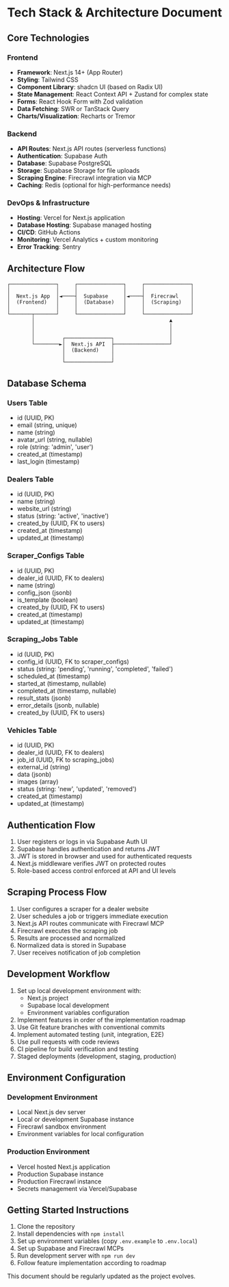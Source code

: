 # Tech Stack & Architecture Document

## Core Technologies

### Frontend
- **Framework**: Next.js 14+ (App Router)
- **Styling**: Tailwind CSS
- **Component Library**: shadcn UI (based on Radix UI)
- **State Management**: React Context API + Zustand for complex state
- **Forms**: React Hook Form with Zod validation
- **Data Fetching**: SWR or TanStack Query
- **Charts/Visualization**: Recharts or Tremor

### Backend
- **API Routes**: Next.js API routes (serverless functions)
- **Authentication**: Supabase Auth
- **Database**: Supabase PostgreSQL
- **Storage**: Supabase Storage for file uploads
- **Scraping Engine**: Firecrawl integration via MCP
- **Caching**: Redis (optional for high-performance needs)

### DevOps & Infrastructure
- **Hosting**: Vercel for Next.js application
- **Database Hosting**: Supabase managed hosting
- **CI/CD**: GitHub Actions
- **Monitoring**: Vercel Analytics + custom monitoring
- **Error Tracking**: Sentry

## Architecture Flow

```
┌───────────────┐     ┌───────────────┐     ┌───────────────┐
│               │     │               │     │               │
│  Next.js App  │◄────┤  Supabase     │◄────┤  Firecrawl    │
│  (Frontend)   │     │  (Database)   │     │  (Scraping)   │
│               │     │               │     │               │
└───────┬───────┘     └───────────────┘     └───────────────┘
        │                                            ▲
        │                                            │
        │                                            │
        │         ┌───────────────┐                  │
        └────────►│  Next.js API  ├──────────────────┘
                  │  (Backend)    │
                  │               │
                  └───────────────┘
```

## Database Schema

### Users Table
- id (UUID, PK)
- email (string, unique)
- name (string)
- avatar_url (string, nullable)
- role (string: 'admin', 'user')
- created_at (timestamp)
- last_login (timestamp)

### Dealers Table
- id (UUID, PK)
- name (string)
- website_url (string)
- status (string: 'active', 'inactive')
- created_by (UUID, FK to users)
- created_at (timestamp)
- updated_at (timestamp)

### Scraper_Configs Table
- id (UUID, PK)
- dealer_id (UUID, FK to dealers)
- name (string)
- config_json (jsonb)
- is_template (boolean)
- created_by (UUID, FK to users)
- created_at (timestamp)
- updated_at (timestamp)

### Scraping_Jobs Table
- id (UUID, PK)
- config_id (UUID, FK to scraper_configs)
- status (string: 'pending', 'running', 'completed', 'failed')
- scheduled_at (timestamp)
- started_at (timestamp, nullable)
- completed_at (timestamp, nullable)
- result_stats (jsonb)
- error_details (jsonb, nullable)
- created_by (UUID, FK to users)

### Vehicles Table
- id (UUID, PK)
- dealer_id (UUID, FK to dealers)
- job_id (UUID, FK to scraping_jobs)
- external_id (string)
- data (jsonb)
- images (array)
- status (string: 'new', 'updated', 'removed')
- created_at (timestamp)
- updated_at (timestamp)

## Authentication Flow

1. User registers or logs in via Supabase Auth UI
2. Supabase handles authentication and returns JWT
3. JWT is stored in browser and used for authenticated requests
4. Next.js middleware verifies JWT on protected routes
5. Role-based access control enforced at API and UI levels

## Scraping Process Flow

1. User configures a scraper for a dealer website
2. User schedules a job or triggers immediate execution
3. Next.js API routes communicate with Firecrawl MCP
4. Firecrawl executes the scraping job
5. Results are processed and normalized
6. Normalized data is stored in Supabase
7. User receives notification of job completion

## Development Workflow

1. Set up local development environment with:
   - Next.js project
   - Supabase local development
   - Environment variables configuration
2. Implement features in order of the implementation roadmap
3. Use Git feature branches with conventional commits
4. Implement automated testing (unit, integration, E2E)
5. Use pull requests with code reviews
6. CI pipeline for build verification and testing
7. Staged deployments (development, staging, production)

## Environment Configuration

### Development Environment
- Local Next.js dev server
- Local or development Supabase instance
- Firecrawl sandbox environment
- Environment variables for local configuration

### Production Environment
- Vercel hosted Next.js application
- Production Supabase instance
- Production Firecrawl instance
- Secrets management via Vercel/Supabase

## Getting Started Instructions

1. Clone the repository
2. Install dependencies with `npm install`
3. Set up environment variables (copy `.env.example` to `.env.local`)
4. Set up Supabase and Firecrawl MCPs
5. Run development server with `npm run dev`
6. Follow feature implementation according to roadmap

This document should be regularly updated as the project evolves. 